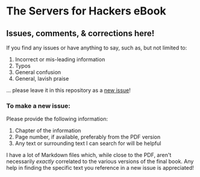 The Servers for Hackers eBook
=========

## Issues, comments, & corrections here!

If you find any issues or have anything to say, such as, but not limited to:

1. Incorrect or mis-leading information
2. Typos
3. General confusion
4. General, lavish praise

... please leave it in this repository as a [new issue](https://github.com/Servers-for-Hackers/the-book/issues)!

### To make a new issue:

Please provide the following information:

1. Chapter of the information
2. Page number, if available, preferably from the PDF version
3. Any text or surrounding text I can search for will be helpful

I have a lot of Markdown files which, while close to the PDF, aren't necessarily *exactly* correlated to the various versions of the final book. Any help in finding the specific text you reference in a new issue is appreciated!
